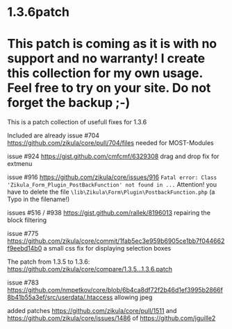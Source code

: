 1.3.6patch
==========
This patch is coming as it is with no support and no warranty! I create this collection for my own usage. Feel free to try on your site. Do not forget the backup ;-)
==========

This is a patch collection of usefull fixes for 1.3.6

Included are already
issue #704 https://github.com/zikula/core/pull/704/files needed for MOST-Modules

issue #924 https://gist.github.com/cmfcmf/6329308 drag and drop fix for extmenu

issue #916 https://github.com/zikula/core/issues/916 `Fatal error: Class 'Zikula_Form_Plugin_PostBackFunction' not found in ...`
Attention! you have to delete the file `\lib\Zikula\Form\Plugin\PostbackFunction.php` (a Typo in the filename!)

issues #516 / #938 https://gist.github.com/rallek/8196013 repairing the block filtering


issue #775 https://github.com/zikula/core/commit/1fab5ec3e959b6905ce1bb7f044662f9eebd14b0 a small css fix for displaying selection boxes

The patch from 1.3.5 to 1.3.6: https://github.com/zikula/core/compare/1.3.5...1.3.6.patch

issue #783 https://github.com/nmpetkov/core/blob/6b4ca8df72f2b46d1ef3995b2866f8b41b55a3ef/src/userdata/.htaccess allowing jpeg

added patches https://github.com/zikula/core/pull/1511 and https://github.com/zikula/core/issues/1486 of https://github.com/jguille2




